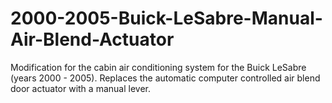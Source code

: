 # 2000-2005-Buick-LeSabre-Manual-Air-Blend-Actuator
Modification for the cabin air conditioning system for the Buick LeSabre (years 2000 - 2005). Replaces the automatic computer controlled air blend door actuator with a manual lever.
